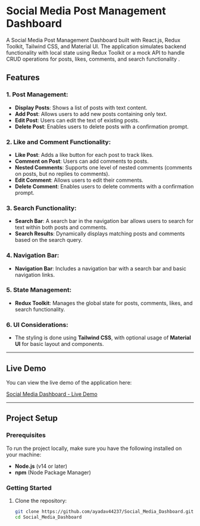 # Social Media Post Management Dashboard

A Social Media Post Management Dashboard built with React.js, Redux Toolkit, Tailwind CSS, and Material UI. The application simulates backend functionality with local state using Redux Toolkit or a mock API to handle CRUD operations for posts, likes, comments, and search functionality .

## Features

### 1. Post Management:
- **Display Posts**: Shows a list of posts with text content.
- **Add Post**: Allows users to add new posts containing only text.
- **Edit Post**: Users can edit the text of existing posts.
- **Delete Post**: Enables users to delete posts with a confirmation prompt.

### 2. Like and Comment Functionality:
- **Like Post**: Adds a like button for each post to track likes.
- **Comment on Post**: Users can add comments to posts.
- **Nested Comments**: Supports one level of nested comments (comments on posts, but no replies to comments).
- **Edit Comment**: Allows users to edit their comments.
- **Delete Comment**: Enables users to delete comments with a confirmation prompt.

### 3. Search Functionality:
- **Search Bar**: A search bar in the navigation bar allows users to search for text within both posts and comments.
- **Search Results**: Dynamically displays matching posts and comments based on the search query.

### 4. Navigation Bar:
- **Navigation Bar**: Includes a navigation bar with a search bar and basic navigation links.

### 5. State Management:
- **Redux Toolkit**: Manages the global state for posts, comments, likes, and search functionality.

### 6. UI Considerations:
- The styling is done using **Tailwind CSS**, with optional usage of **Material UI** for basic layout and components.

---

## Live Demo

You can view the live demo of the application here:

[Social Media Dashboard - Live Demo](https://social-media-dashboard-73cp.vercel.app/)

---

## Project Setup

### Prerequisites

To run the project locally, make sure you have the following installed on your machine:

- **Node.js** (v14 or later)
- **npm** (Node Package Manager)

### Getting Started

1. Clone the repository:

   ```bash
   git clone https://github.com/ayadav44237/Social_Media_Dashboard.git
   cd Social_Media_Dashboard
